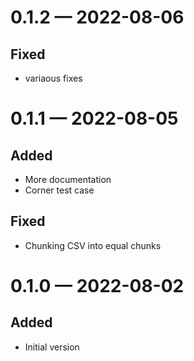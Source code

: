 
<a id='changelog-0.1.2'></a>
# 0.1.2 — 2022-08-06

## Fixed

- variaous fixes

<a id='changelog-0.1.1'></a>
# 0.1.1 — 2022-08-05

## Added

- More documentation
- Corner test case

## Fixed

- Chunking CSV into equal chunks

<a id='changelog-0.1.0'></a>
# 0.1.0 — 2022-08-02

## Added

- Initial version
